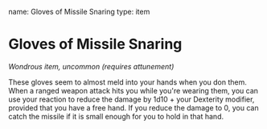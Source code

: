 name: Gloves of Missile Snaring
type: item

# Gloves of Missile Snaring
_Wondrous item, uncommon (requires attunement)_

These gloves seem to almost meld into your hands when you don them. When a ranged weapon attack hits you while you're wearing them, you can use your reaction to reduce the damage by 1d10 + your Dexterity modifier, provided that you have a free hand. If you reduce the damage to 0, you can catch the missile if it is small enough for you to hold in that hand.
